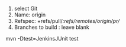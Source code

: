 



1) select Git
2) Name: origin
3) Refspec: +refs/pull/*:refs/remotes/origin/pr/*
4) Branches to build : leave blank


mvn -Dtest=JenkinsJUnit test
